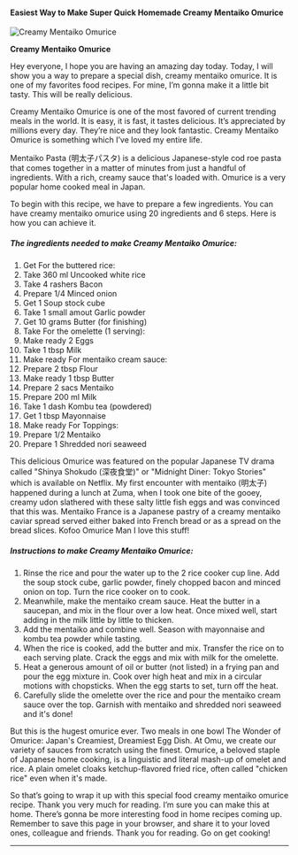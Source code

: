             

#### Easiest Way to Make Super Quick Homemade Creamy Mentaiko Omurice

![Creamy Mentaiko Omurice](https://img-global.cpcdn.com/recipes/5038224679370752/751x532cq70/creamy-mentaiko-omurice-recipe-main-photo.jpg)

**Creamy Mentaiko Omurice**

Hey everyone, I hope you are having an amazing day today. Today, I will show you a way to prepare a special dish, creamy mentaiko omurice. It is one of my favorites food recipes. For mine, I’m gonna make it a little bit tasty. This will be really delicious.

Creamy Mentaiko Omurice is one of the most favored of current trending meals in the world. It is easy, it is fast, it tastes delicious. It’s appreciated by millions every day. They’re nice and they look fantastic. Creamy Mentaiko Omurice is something which I’ve loved my entire life.

Mentaiko Pasta (明太子パスタ) is a delicious Japanese-style cod roe pasta that comes together in a matter of minutes from just a handful of ingredients. With a rich, creamy sauce that's loaded with. Omurice is a very popular home cooked meal in Japan.

To begin with this recipe, we have to prepare a few ingredients. You can have creamy mentaiko omurice using 20 ingredients and 6 steps. Here is how you can achieve it.

##### The ingredients needed to make Creamy Mentaiko Omurice:

1.  Get For the buttered rice:
2.  Take 360 ml Uncooked white rice
3.  Take 4 rashers Bacon
4.  Prepare 1/4 Minced onion
5.  Get 1 Soup stock cube
6.  Take 1 small amout Garlic powder
7.  Get 10 grams Butter (for finishing)
8.  Take For the omelette (1 serving):
9.  Make ready 2 Eggs
10.  Take 1 tbsp Milk
11.  Make ready For mentaiko cream sauce:
12.  Prepare 2 tbsp Flour
13.  Make ready 1 tbsp Butter
14.  Prepare 2 sacs Mentaiko
15.  Prepare 200 ml Milk
16.  Take 1 dash Kombu tea (powdered)
17.  Get 1 tbsp Mayonnaise
18.  Make ready For Toppings:
19.  Prepare 1/2 Mentaiko
20.  Prepare 1 Shredded nori seaweed

This delicious Omurice was featured on the popular Japanese TV drama called "Shinya Shokudo (深夜食堂)" or "Midnight Diner: Tokyo Stories" which is available on Netflix. My first encounter with mentaiko (明太子) happened during a lunch at Zuma, when I took one bite of the gooey, creamy udon slathered with these salty little fish eggs and was convinced that this was. Mentaiko France is a Japanese pastry of a creamy mentaiko caviar spread served either baked into French bread or as a spread on the bread slices. Kofoo Omurice Man I love this stuff!

##### Instructions to make Creamy Mentaiko Omurice:

1.  Rinse the rice and pour the water up to the 2 rice cooker cup line. Add the soup stock cube, garlic powder, finely chopped bacon and minced onion on top. Turn the rice cooker on to cook.
2.  Meanwhile, make the mentaiko cream sauce. Heat the butter in a saucepan, and mix in the flour over a low heat. Once mixed well, start adding in the milk little by little to thicken.
3.  Add the mentaiko and combine well. Season with mayonnaise and kombu tea powder while tasting.
4.  When the rice is cooked, add the butter and mix. Transfer the rice on to each serving plate. Crack the eggs and mix with milk for the omelette.
5.  Heat a generous amount of oil or butter (not listed) in a frying pan and pour the egg mixture in. Cook over high heat and mix in a circular motions with chopsticks. When the egg starts to set, turn off the heat.
6.  Carefully slide the omelette over the rice and pour the mentaiko cream sauce over the top. Garnish with mentaiko and shredded nori seaweed and it's done!

But this is the hugest omurice ever. Two meals in one bowl The Wonder of Omurice: Japan's Creamiest, Dreamiest Egg Dish. At Omu, we create our variety of sauces from scratch using the finest. Omurice, a beloved staple of Japanese home cooking, is a linguistic and literal mash-up of omelet and rice. A plain omelet cloaks ketchup-flavored fried rice, often called "chicken rice" even when it's made.

So that’s going to wrap it up with this special food creamy mentaiko omurice recipe. Thank you very much for reading. I’m sure you can make this at home. There’s gonna be more interesting food in home recipes coming up. Remember to save this page in your browser, and share it to your loved ones, colleague and friends. Thank you for reading. Go on get cooking!

* * *